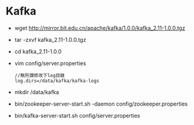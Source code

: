# Kafka

* wget http://mirror.bit.edu.cn/apache/kafka/1.0.0/kafka_2.11-1.0.0.tgz

* tar -zxvf kafka_2.11-1.0.0.tgz

* cd kafka_2.11-1.0.0

* vim config/server.properties

  ````
  //無所謂修改下log目錄
  log.dirs=/data/kafka/kafka-logs
  ````

* mkdir /data/kafka

* bin/zookeeper-server-start.sh -daemon config/zookeeper.properties

* bin/kafka-server-start.sh config/server.properties

